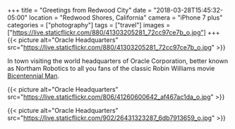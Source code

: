 +++
title = "Greetings from Redwood City"
date = "2018-03-28T15:45:32-05:00"
location = "Redwood Shores, California"
camera = "iPhone 7 plus"
categories = ["photography"]
tags = ["travel"]
images = ["https://live.staticflickr.com/880/41303205281_72cc97ce7b_o.jpg"]
+++
{{< picture alt="Oracle Headquarters" src="https://live.staticflickr.com/880/41303205281_72cc97ce7b_o.jpg" >}}
<!--more-->

In town visiting the world headquarters of Oracle Corporation, better known as Northam Robotics to all you fans of the classic Robin Williams movie [Bicentennial Man](http://www.imdb.com/title/tt0182789/).

{{< picture alt="Oracle Headquarters" src="https://live.staticflickr.com/806/41260600642_af467ac1da_o.jpg" >}}

{{< picture alt="Oracle Headquarters" src="https://live.staticflickr.com/902/26431323287_6db7913659_o.jpg" >}}
